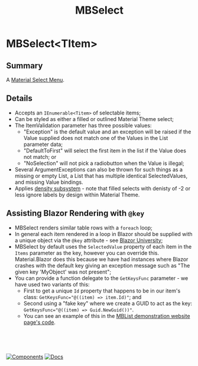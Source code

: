 ﻿---
uid: C.MBSelect
title: MBSelect
---
# MBSelect&lt;TItem&gt;

## Summary

A [Material Select Menu](https://github.com/material-components/material-components-web/tree/v7.0.0/packages/mdc-select#select-menus).

## Details

- Accepts an `IEnumerable<Titem>` of selectable items;
- Can be styled as either a filled or outlined Material Theme select;
- The ItemValidation parameter has three possible values:
  - "Exception" is the default value and an exception will be raised if the Value supplied does not match one of the Values in the List parameter data;
  - "DefaultToFirst" will select the first item in the list if the Value does not match; or
  - "NoSelection" will not pick a radiobutton when the Value is illegal;
- Several ArgumentExceptions can also be thrown for such things as a missing or empty List, a List that has multiple identical SelectedValues, and missing Value bindings.
- Applies [density subsystem](xref:A.Density) - note that filled selects with denisty of -2 or less ignore labels by design within Material Theme.

## Assisting Blazor Rendering with `@key`

- MBSelect renders similar table rows with a `foreach` loop;
- In general each item rendered in a loop in Blazor should be supplied with a unique object via the `@key` attribute - see [Blazor University](https://blazor-university.com/components/render-trees/optimising-using-key/);
- MBSelect by default uses the `SelectedValue` property of each item in the `Items` parameter as the key, however you can override this. Material.Blazor does this because we have had instances where Blazor crashes with the default key giving an exception message such as "The given key 'MyObject' was not present";
- You can provide a function delegate to the `GetKeysFunc` parameter - we have used two variants of this:
  - First to get a unique `Id` property that happens to be in our item's class: `GetKeysFunc="@((item) => item.Id)"`; and
  - Second using a "fake key" where we create a GUID to act as the key: `GetKeysFunc="@((item) => Guid.NewGuid())"`.
  - You can see an example of this in the [MBList demonstration website page's code](https://github.com/Material-Blazor/Material.Blazor/blob/main/Material.Blazor.Website/Pages/List.razor#L155).

&nbsp;

&nbsp;

[![Components](https://img.shields.io/static/v1?label=Components&message=Core&color=blue)](xref:A.CoreComponents)
[![Docs](https://img.shields.io/static/v1?label=API%20Documentation&message=MBSelect&color=brightgreen)](xref:Material.Blazor.MBSelect`1)
